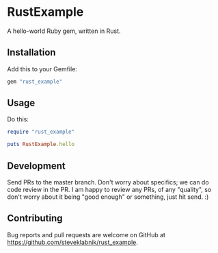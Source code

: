# RustExample

A hello-world Ruby gem, written in Rust.

## Installation

Add this to your Gemfile:

```ruby
gem "rust_example"
```

## Usage

Do this:

```ruby
require "rust_example"

puts RustExample.hello
```

## Development

Send PRs to the master branch. Don't worry about specifics; we can do code
review in the PR. I am happy to review any PRs, of any "quality", so don't
worry about it being "good enough" or something, just hit send. :)

## Contributing

Bug reports and pull requests are welcome on GitHub at
https://github.com/steveklabnik/rust_example.

